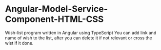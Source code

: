 # Angular-Model-Service-Component-HTML-CSS
Wish-list program written in Angular using TypeScript
You can add link and name of wish to the list, after you can delete it if not relevant or cross the wist if it done. 
